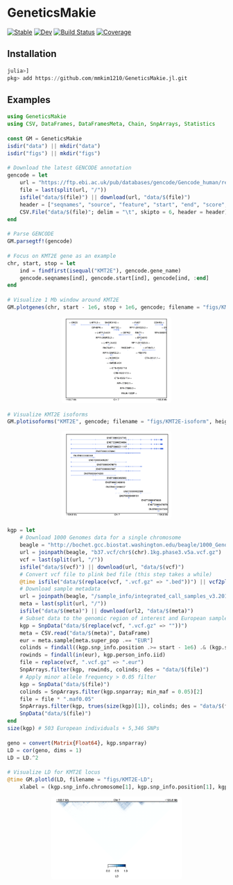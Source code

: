 # GeneticsMakie

[![Stable](https://img.shields.io/badge/docs-stable-blue.svg)](https://mmkim1210.github.io/GeneticsMakie.jl/stable)
[![Dev](https://img.shields.io/badge/docs-dev-blue.svg)](https://mmkim1210.github.io/GeneticsMakie.jl/dev)
[![Build Status](https://github.com/mmkim1210/GeneticsMakie.jl/workflows/CI/badge.svg)](https://github.com/mmkim1210/GeneticsMakie.jl/actions)
[![Coverage](https://codecov.io/gh/mmkim1210/GeneticsMakie.jl/branch/master/graph/badge.svg)](https://codecov.io/gh/mmkim1210/GeneticsMakie.jl)

## Installation
```julia
julia>]
pkg> add https://github.com/mmkim1210/GeneticsMakie.jl.git
```

## Examples
```julia
using GeneticsMakie
using CSV, DataFrames, DataFramesMeta, Chain, SnpArrays, Statistics

const GM = GeneticsMakie
isdir("data") || mkdir("data")
isdir("figs") || mkdir("figs")

# Download the latest GENCODE annotation
gencode = let 
    url = "https://ftp.ebi.ac.uk/pub/databases/gencode/Gencode_human/release_38/GRCh37_mapping/gencode.v38lift37.annotation.gtf.gz"
    file = last(split(url, "/"))
    isfile("data/$(file)") || download(url, "data/$(file)")
    header = ["seqnames", "source", "feature", "start", "end", "score", "strand", "phase", "info"]
    CSV.File("data/$(file)"; delim = "\t", skipto = 6, header = header) |> DataFrame
end

# Parse GENCODE 
GM.parsegtf!(gencode)

# Focus on KMT2E gene as an example
chr, start, stop = let 
    ind = findfirst(isequal("KMT2E"), gencode.gene_name)
    gencode.seqnames[ind], gencode.start[ind], gencode[ind, :end]
end

# Visualize 1 Mb window around KMT2E
GM.plotgenes(chr, start - 1e6, stop + 1e6, gencode; filename = "figs/KMT2E-gene", height = 0.15)
```
<p align="center"><img width="50%" style="border-radius: 5px;" src="figs/KMT2E-gene.png"></p>

```julia
# Visualize KMT2E isoforms
GM.plotisoforms("KMT2E", gencode; filename = "figs/KMT2E-isoform", height = 0.1)
```
<p align="center"><img width="50%" style="border-radius: 5px;" src="figs/KMT2E-isoform.png"></p>

```julia
kgp = let
    # Download 1000 Genomes data for a single chromosome
    beagle = "http://bochet.gcc.biostat.washington.edu/beagle/1000_Genomes_phase3_v5a"
    url = joinpath(beagle, "b37.vcf/chr$(chr).1kg.phase3.v5a.vcf.gz")
    vcf = last(split(url, "/"))
    isfile("data/$(vcf)") || download(url, "data/$(vcf)")
    # Convert vcf file to plink bed file (this step takes a while)
    @time isfile("data/$(replace(vcf, ".vcf.gz" => ".bed"))") || vcf2plink("data/$(vcf)", "data/$(replace(vcf, ".vcf.gz" => ""))")
    # Download sample metadata
    url = joinpath(beagle, "/sample_info/integrated_call_samples_v3.20130502.ALL.panel")
    meta = last(split(url, "/")) 
    isfile("data/$(meta)") || download(url2, "data/$(meta)")
    # Subset data to the genomic region of interest and European samples
    kgp = SnpData("data/$(replace(vcf, ".vcf.gz" => ""))")
    meta = CSV.read("data/$(meta)", DataFrame)
    eur = meta.sample[meta.super_pop .== "EUR"]
    colinds = findall((kgp.snp_info.position .>= start - 1e6) .& (kgp.snp_info.position .<= stop + 1e6))
    rowinds = findall(in(eur), kgp.person_info.iid)
    file = replace(vcf, ".vcf.gz" => ".eur")
    SnpArrays.filter(kgp, rowinds, colinds; des = "data/$(file)")
    # Apply minor allele frequency > 0.05 filter
    kgp = SnpData("data/$(file)")
    colinds = SnpArrays.filter(kgp.snparray; min_maf = 0.05)[2]
    file = file * ".maf0.05"
    SnpArrays.filter(kgp, trues(size(kgp)[1]), colinds; des = "data/$(file)")
    SnpData("data/$(file)")
end 
size(kgp) # 503 European individuals + 5,346 SNPs

geno = convert(Matrix{Float64}, kgp.snparray)
LD = cor(geno, dims = 1)
LD = LD.^2 

# Visualize LD for KMT2E locus
@time GM.plotld(LD, filename = "figs/KMT2E-LD"; 
    xlabel = (kgp.snp_info.chromosome[1], kgp.snp_info.position[1], kgp.snp_info.position[end]))
```
<p align="center"><img width="60%" style="border-radius: 5px;" src="figs/KMT2E-LD.png"></p>
